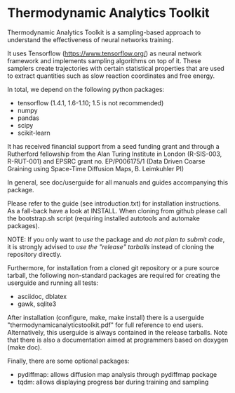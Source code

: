 Thermodynamic Analytics Toolkit
===============================

Thermodynamic Analytics Toolkit is a sampling-based approach to understand the
effectiveness of neural networks training.

It uses Tensorflow (https://www.tensorflow.org/) as neural network
framework and implements sampling algorithms on top of it. These
samplers create trajectories with certain statistical properties
that are used to extract quantities such as slow reaction coordinates
and free energy.

In total, we depend on the following python packages:

 * tensorflow (1.4.1, 1.6-1.10; 1.5 is not recommended)
 * numpy
 * pandas
 * scipy
 * scikit-learn

It has received financial support from a seed funding grant and through a 
Rutherford fellowship from the Alan Turing Institute in London (R-SIS-003, 
R-RUT-001) and EPSRC grant no. EP/P006175/1 (Data Driven Coarse Graining using
Space-Time Diffusion Maps, B. Leimkuhler PI)

In general, see doc/userguide for all manuals and guides accompanying this
package.

Please refer to the guide (see introduction.txt) for installation instructions.
As a fall-back have a look at INSTALL. When cloning from github please call 
the bootstrap.sh script (requiring installed autotools and automake packages).

NOTE: If you only want to *use* the package and *do not plan to submit code*, 
it is strongly advised to *use the "release" tarballs* instead of cloning the 
repository directly.

Furthermore, for installation from a cloned git repository or a pure source
tarball, the following non-standard packages are required for creating the
userguide and running all tests:

 * asciidoc, dblatex
 * gawk, sqlite3

After installation (configure, make, make install) there is a userguide 
"thermodynamicanalyticstoolkit.pdf" for full reference to end users. 
Alternatively, this userguide is always contained in the release tarballs.
Note that there is also a documentation aimed at programmers based on doxygen
(make doc).

Finally, there are some optional packages:

 * pydiffmap: allows diffusion map analysis through pydiffmap package
 * tqdm: allows displaying progress bar during training and sampling

